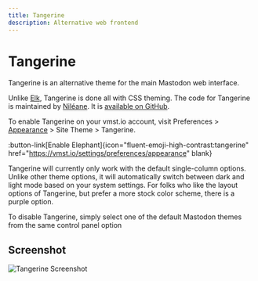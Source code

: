 ```yaml
---
title: Tangerine
description: Alternative web frontend
---
```


# Tangerine

Tangerine is an alternative theme for the main Mastodon web interface.

Unlike [Elk](/clients/elk), Tangerine is done all with CSS theming.
The code for Tangerine is maintained by [Niléane](https://vmst.io/@nileane@nileane.fr).
It is [available on GitHub](https://github.com/nileane/TangerineUI-for-Mastodon).

To enable Tangerine on your vmst.io account, visit Preferences > [Appearance](https://vmst.io/settings/preferences/appearance) > Site Theme > Tangerine.

:button-link[Enable Elephant]{icon="fluent-emoji-high-contrast:tangerine" href="https://vmst.io/settings/preferences/appearance" blank}

Tangerine will currently only work with the default single-column options.
Unlike other theme options, it will automatically switch between dark and light mode based on your system settings.
For folks who like the layout options of Tangerine, but prefer a more stock color scheme, there is a purple option.

To disable Tangerine, simply select one of the default Mastodon themes from the same control panel option

## Screenshot

![Tangerine Screenshot](/tangerine-screenshot.png)